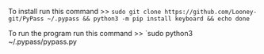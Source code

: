 To install run this command >> `sudo git clone https://github.com/Looney-git/PyPass ~/.pypass && python3 -m pip install keyboard && echo done`

To run the program run this command >> `sudo python3 ~/.pypass/pypass.py
